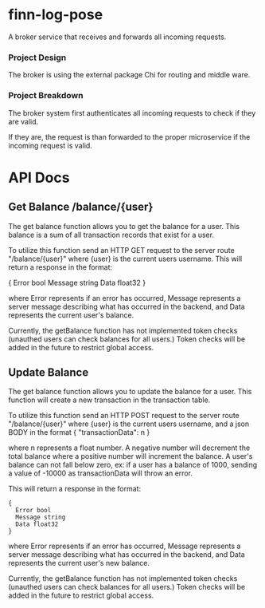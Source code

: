 # finn-log-pose
A broker service that receives and forwards all incoming requests.

### Project Design
The broker is using the external package Chi for routing and middle ware.

### Project Breakdown

The broker system first authenticates all incoming requests to check if they are valid.

If they are, the request is than forwarded to the proper microservice if the incoming request is valid.


# API Docs

## Get Balance /balance/{user}

The get balance function allows you to get the balance for a user. This balance is a sum of all transaction records that exist for a user.

To utilize this function send an HTTP GET request to the server route "/balance/{user}" where {user} is the current users username. This will return a response in the format:

{
  Error bool
  Message string
  Data float32
}

where Error represents if an error has occurred,
Message represents a server message describing what has occurred in the backend,
and Data represents the current user's balance.

Currently, the getBalance function has not implemented token checks (unauthed users can check balances for all users.) Token checks will be added in the future to restrict global access.

## Update Balance
The get balance function allows you to update the balance for a user. This function will create a new transaction in the transaction table.

To utilize this function send an HTTP POST request to the server route "/balance/{user}" where {user} is the current users username, and a json BODY in the format 
{
  "transactionData": n
}

where n represents a float number. A negative number will decrement the total balance where a positive number will increment the balance. A user's balance can not fall below zero, ex: if a user has a balance of 1000, sending a value of -10000 as transactionData will throw an error.

This will return a response in the format:
```
{
  Error bool
  Message string
  Data float32
}
```
where Error represents if an error has occurred,
Message represents a server message describing what has occurred in the backend,
and Data represents the current user's new balance.

Currently, the getBalance function has not implemented token checks (unauthed users can check balances for all users.) Token checks will be added in the future to restrict global access.